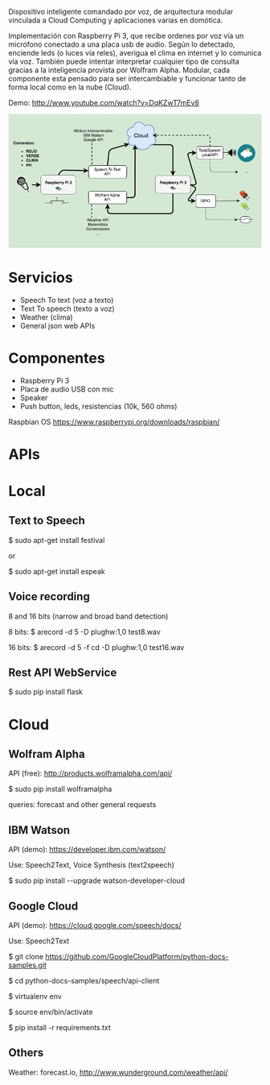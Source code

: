 Dispositivo inteligente comandado por voz, de arquitectura modular vinculada a Cloud Computing y aplicaciones varias en domótica.

Implementación con Raspberry Pi 3, que recibe ordenes por voz vía un micrófono conectado a una placa usb de audio. Según lo detectado, enciende leds (o luces vía reles), averigua el clima en internet y lo comunica vía voz. También puede intentar interpretar cualquier tipo de consulta gracias a la inteligencia provista por Wolfram Alpha. Modular, cada componente esta pensado para ser intercambiable y funcionar tanto de forma local como en la nube (Cloud).

Demo: http://www.youtube.com/watch?v=DqKZwT7mEv8

![IoT Diagram](IoT-Diagram-speechproject.png)

# Servicios
* Speech To text (voz a texto)
* Text To speech (texto a voz)
* Weather (clima)
* General json web APIs

# Componentes
* Raspberry Pi 3
* Placa de audio USB con mic
* Speaker
* Push button, leds, resistencias (10k, 560 ohms)

Raspbian OS
https://www.raspberrypi.org/downloads/raspbian/

# APIs 

# Local

## Text to Speech
$ sudo apt-get install festival


or


$ sudo apt-get install espeak

## Voice recording

8 and 16 bits (narrow and broad band detection)

8 bits: $ arecord -d 5 -D plughw:1,0 test8.wav
        
16 bits: $ arecord -d 5 -f cd -D plughw:1,0 test16.wav

## Rest API WebService
$ sudo pip install flask
 
# Cloud

## Wolfram Alpha
API (free): http://products.wolframalpha.com/api/

$ sudo pip install wolframalpha

queries: forecast and other general requests

## IBM Watson
API (demo): https://developer.ibm.com/watson/

Use: Speech2Text, Voice Synthesis (text2speech)

$ sudo pip install --upgrade watson-developer-cloud

## Google Cloud
API (demo): https://cloud.google.com/speech/docs/

Use: Speech2Text

$ git clone https://github.com/GoogleCloudPlatform/python-docs-samples.git

$ cd python-docs-samples/speech/api-client

$ virtualenv env

$ source env/bin/activate

$ pip install -r requirements.txt

## Others

Weather: forecast.io, http://www.wunderground.com/weather/api/ 
